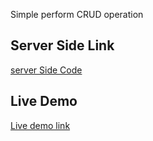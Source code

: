 Simple perform CRUD operation

## Server Side Link
[server Side Code](https://github.com/rejaul48/crud-operation-server-side)

## Live Demo
[Live demo link](https://user-management-817bd.web.app/)
